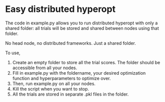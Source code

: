 # Easy distributed hyperopt

The code in example.py allows you to run distributed
hyperopt with only a shared folder: all trials
will be stored and shared between nodes using that folder.

No head node, no distributed frameworks. Just a shared
folder.

To use, 
1. Create an empty folder to store all the trial scores. The
folder should be accessible from all your nodes.
2. Fill in example.py with the foldername, your desired
optimization function and hyperparameters to optimize over.
3. Then, run example.py on all your nodes.
4. Kill the script when you want to stop.
5. All the trials are stored in separate .pkl files in the folder.
